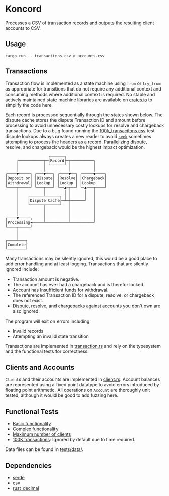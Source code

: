 # Koncord

Processes a CSV of transaction records and outputs the resulting client accounts to CSV.

## Usage

```
cargo run -- transactions.csv > accounts.csv
```

## Transactions

Transaction flow is implemented as a state machine using `from` or `try_from`
as appropriate for transitions that do not require any additional context and
consuming methods where additional context is required. No stable and actively
maintained state machine libraries are available on [crates.io](crates.io) to
simplify the code here.

Each record is processed sequentially through the states shown below. The
dispute cache stores the dispute Transaction ID and amount before processing
to avoid unnecessary costly lookups for resolve and chargeback transactions.
Due to a bug found running the [100k_transacitons.csv](tests/data/100k_transactions.csv)
test dispute lookups always creates a new reader to avoid
[`seek`](https://docs.rs/csv/latest/csv/struct.Reader.html#method.seek)
sometimes attempting to process the headers as a record. Parallelizing dispute,
resolve, and chargeback would be the highest impact optimization.

```
                   ┌──────┐
     ┌───────────┬─┤Record├─┬──────────┐
     │           │ └──────┘ │          │
     │           │          │          │
┌────▼─────┐ ┌───▼───┐ ┌────▼──┐ ┌─────▼────┐
│Deposit or│ │Dispute│ │Resolve│ │Chargeback│
│Withdrawal│ │Lookup │ │Lookup │ │Lookup    │
└────┬─────┘ └───┬───┘ └──▲─┬──┘ └─▲───┬────┘
     │           │        │ │      │   │
     │    ┌──────┴──────┐ │ │      │   │
     │    │Dispute Cache├─┴─┼──────┘   │
     │    └──────┬──────┘   │          │
     │           │          │          │
     │           │          │          │
┌────▼─────┐     │          │          │
│Processing◄─────┴──────────┴──────────┘
└────┬─────┘
     │
     │
┌────┴───┐
│Complete│
└────────┘
```

Many transactions may be silently ignored, this would be a good place to add
error handling and at least logging. Transactions that are silently ignored
include:

* Transaction amount is negative.
* The account has ever had a chargeback and is therefor locked.
* Account has Insufficient funds for withdrawal.
* The referenced Transaction ID for a dispute, resolve, or chargeback does not exist.
* Dispute, resolve, and chargebacks against accounts you don't own are also ignored.

The program will exit on errors including:

* Invalid records
* Attempting an invalid state transition

Transactions are implemented in [transaction.rs](src/transaction.rs) and rely
on the typesystem and the functional tests for correctness.

## Clients and Accounts

`Client`s and their accounts are implemented in [client.rs](src/client.rs).
Account balances are represented using a fixed point datatype to avoid errors
introduced by floating point arithmetic. All operations on `Account` are
thoroughly unit tested, although it would be good to add fuzzing here.

## Functional Tests

* [Basic functionality](tests/toys.rs)
* [Complex functionality](tests/complex.rs)
* [Maximum number of clients](tests/clients_max.rs)
* [100K transactions](tests/tx_stress.rs): Ignored by default due to time required.

Data files can be found in [tests/data/](tests/data/).

## Dependencies

* [serde](https://crates.io/crates/serde)
* [csv](https://crates.io/crates/csv)
* [rust_decimal](https://crates.io/crates/rust_decimal)
